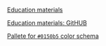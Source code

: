 <a href=https://developer.mozilla.org/ru/docs/Learn/Server-side/Django/Generic_views>Education materials</a>


<a href=https://github.com/mdn/django-locallibrary-tutorial/blob/>Education materials: GitHUB</a>


<a href=https://get-color.ru/code/0150b5>Pallete for ```#0150b5``` color schema</a>